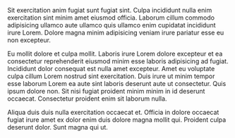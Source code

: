 Sit exercitation anim fugiat sunt fugiat sint. Culpa incididunt nulla enim exercitation sint minim amet eiusmod officia. Laborum cillum commodo adipisicing ullamco aute ullamco quis ullamco enim cupidatat incididunt irure Lorem. Dolore magna minim adipisicing veniam irure pariatur esse eu non excepteur.

Eu mollit dolore et culpa mollit. Laboris irure Lorem dolore excepteur et ea consectetur reprehenderit eiusmod minim esse laboris adipisicing ad fugiat. Incididunt dolor consequat est nulla amet excepteur. Amet eu voluptate culpa cillum Lorem nostrud sint exercitation. Duis irure ut minim tempor esse laborum Lorem ea aute sint laboris deserunt aute ut consectetur. Quis ipsum dolore non. Sit nisi fugiat proident minim minim in id deserunt occaecat. Consectetur proident enim sit laborum nulla.

Aliqua duis duis nulla exercitation occaecat et. Officia in dolore occaecat fugiat irure amet ex dolor enim duis dolore magna mollit qui. Proident culpa deserunt dolor. Sunt magna qui ut.